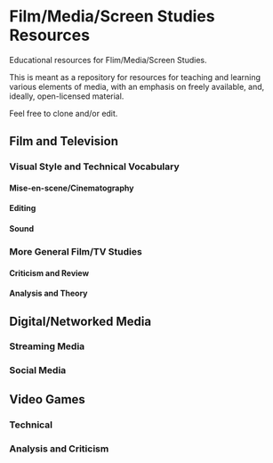 # Film/Media/Screen Studies Resources
Educational resources for Flim/Media/Screen Studies. 

This is meant as a repository for resources for teaching and learning various elements of media, with an emphasis on freely available, and, ideally, open-licensed material. 

Feel free to clone and/or edit. 

## Film and Television
### Visual Style and Technical Vocabulary
#### Mise-en-scene/Cinematography
#### Editing
#### Sound
### More General Film/TV Studies
#### Criticism and Review
#### Analysis and Theory

## Digital/Networked Media
### Streaming Media
### Social Media
## Video Games
### Technical
### Analysis and Criticism
